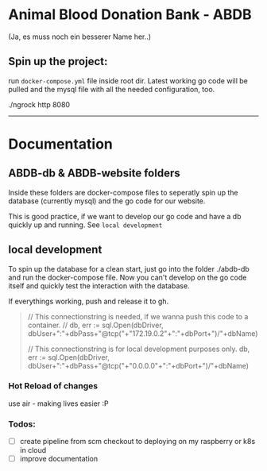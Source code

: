 # Animal Blood Donation Bank - ABDB
(Ja, es muss noch ein besserer Name her..)

## Spin up the project:

run `docker-compose.yml` file inside root dir.
Latest working go code will be pulled and the mysql file with all the needed configuration, too.

./ngrock http 8080

---

# Documentation

## ABDB-db & ABDB-website folders

Inside these folders are docker-compose files to seperatly spin up the database (currently mysql) and the go code for 
our website.

This is good practice, if we want to develop our go code and have a db quickly up and running.
See `local development`

## local development
To spin up the database for a clean start, just go into the folder ./abdb-db and run the docker-compose file.
Now you can't develop on the go code itself and quickly test the interaction with the database.

If everythings working, push and release it to gh.

> // This connectionstring is needed, if we wanna push this code to a container.
> // db, err := sql.Open(dbDriver, dbUser+":"+dbPass+"@tcp("+"172.19.0.2"+":"+dbPort+")/"+dbName)
>
> // This connectionstring is for local development purposes only.
> db, err := sql.Open(dbDriver, dbUser+":"+dbPass+"@tcp("+"0.0.0.0"+":"+dbPort+")/"+dbName)

### Hot Reload of changes

use air - making lives easier :P 

### Todos:

- [ ] create pipeline from scm checkout to deploying on my raspberry or k8s in cloud
- [ ] improve documentation